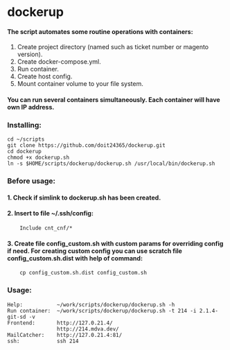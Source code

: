 # dockerup
#### The script automates some routine operations with containers:
1. Create project directory (named such as ticket number or magento version).
2. Create docker-compose.yml.
3. Run container.
4. Create host config.
5. Mount container volume to your file system.

#### You can run several containers simultaneously. Each container will have own IP address.

### Installing: 
    cd ~/scripts
    git clone https://github.com/doit24365/dockerup.git
    cd dockerup
    chmod +x dockerup.sh
    ln -s $HOME/scripts/dockerup/dockerup.sh /usr/local/bin/dockerup.sh

### Before usage:
#### 1. Check if simlink to dockerup.sh has been created.
#### 2. Insert to file ~/.ssh/config:
        Include cnt_cnf/*
#### 3. Create file config_custom.sh with custom params for overriding config if need. For creating custom config you can use scratch file config_custom.sh.dist with help of command:
        cp config_custom.sh.dist config_custom.sh
    
### Usage:
    Help:           ~/work/scripts/dockerup/dockerup.sh -h
    Run container:  ~/work/scripts/dockerup/dockerup.sh -t 214 -i 2.1.4-git-sd -v
    Frontend:       http://127.0.21.4/
                    http://214.mdva.dev/
    MailCatcher:    http://127.0.21.4:81/
    ssh:            ssh 214
   
